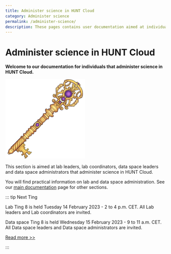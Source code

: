 ```yaml
---
title: Administer science in HUNT Cloud
category: Administer science
permalink: /administer-science/
description: These pages contains user documentation aimed at individuals that administer science in HUNT Cloud.
---
```


# Administer science in HUNT Cloud

**Welcome to our documentation for individuals that administer science in HUNT Cloud.**

![Custom key](../images/hunt-cloud_key_250.png)

This section is aimed at lab leaders, lab coordinators, data space leaders and data space administrators that administer science in HUNT Cloud. 

You will find practical information on lab and data space administration. See our [main documentation](/) page for other sections.

::: tip Next Ting

Lab Ting 8 is held Tuesday 14 February 2023 - 2 to 4 p.m. CET. All Lab leaders and Lab coordinators are invited.

Data space Ting 8 is held Wednesday 15 February 2023 - 9 to 11 a.m. CET. All Data space leaders and Data space administrators are invited.

[Read more >>](/administer-science/community/ting)

:::


